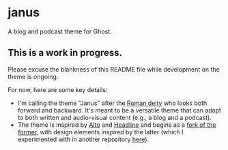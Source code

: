 # janus
A blog and podcast theme for Ghost.

## This is a work in progress.
Please excuse the blankness of this README file while development on the theme is ongoing.

For now, here are some key details:
- I'm calling the theme "Janus" after the [Roman deity](https://en.wikipedia.org/wiki/Janus) who looks both forward and backward. It's meant to be a versatile theme that can adapt to both written and audio-visual content (e.g., a blog and a podcast).
- The theme is inspired by [Alto](https://github.com/TryGhost/Alto) and [Headline](https://github.com/TryGhost/Headline) and begins as a [fork of the former](https://github.com/norman-codes/alto-with-dark-mode-toggle), with design elements inspired by the latter (which I experimented with in another repository [here](https://github.com/norman-codes/bloglettercast)).
